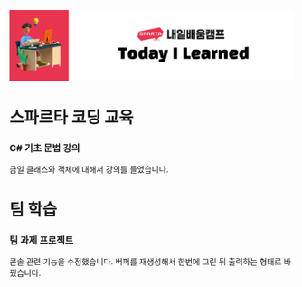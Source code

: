 ![footer](../.resources/footer/27.png)

# 스파르타 코딩 교육

### C# 기초 문법 강의

금일 클래스와 객체에 대해서 강의를 들었습니다.

# 팀 학습

### 팀 과제 프로젝트

콘솔 관련 기능을 수정했습니다. 버퍼를 재생성해서 한번에 그린 뒤 출력하는 형태로 바꿨습니다.
